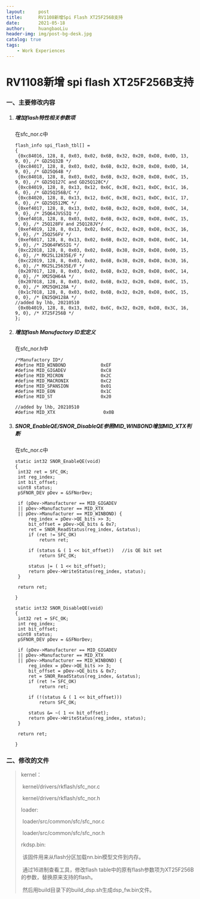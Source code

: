 ```yaml
---
layout:     post
title:      RV1108新增Spi Flash XT25F256B支持
date:       2021-05-18
author:     huangbaoLiu
header-img: img/post-bg-desk.jpg
catalog: true
tags:
    - Work Experiences
---
```


# RV1108新增 spi flash XT25F256B支持

### 一、主要修改内容

1. ##### 增加flash特性相关参数项

   在sfc_nor.c中

   ```
   flash_info spi_flash_tbl[] =
   {
   	{0xc84016, 128, 8, 0x03, 0x02, 0x6B, 0x32, 0x20, 0xD8, 0x0D, 13, 9, 0}, /* GD25Q32B */
   	{0xc84017, 128, 8, 0x03, 0x02, 0x6B, 0x32, 0x20, 0xD8, 0x0D, 14, 9, 0}, /* GD25Q64B */
   	{0xc84018, 128, 8, 0x03, 0x02, 0x6B, 0x32, 0x20, 0xD8, 0x0C, 15, 9, 0}, /* GD25Q127C and GD25Q128C*/
   	{0xc84019, 128, 8, 0x13, 0x12, 0x6C, 0x3E, 0x21, 0xDC, 0x1C, 16, 6, 0}, /* GD25Q256B/C */
   	{0xc84020, 128, 8, 0x13, 0x12, 0x6C, 0x3E, 0x21, 0xDC, 0x1C, 17, 6, 0}, /* GD25Q512MC */
   	{0xef4017, 128, 8, 0x13, 0x02, 0x6B, 0x32, 0x20, 0xD8, 0x0C, 14, 9, 0}, /* 25Q64JVSSIQ */
   	{0xef4018, 128, 8, 0x03, 0x02, 0x6B, 0x32, 0x20, 0xD8, 0x0C, 15, 9, 0}, /* 25Q128FV and 25Q128JV*/
   	{0xef4019, 128, 8, 0x13, 0x02, 0x6C, 0x32, 0x20, 0xD8, 0x3C, 16, 9, 0}, /* 25Q256FV */
   	{0xef6017, 128, 8, 0x13, 0x02, 0x6B, 0x32, 0x20, 0xD8, 0x0C, 14, 9, 0}, /* 25Q64FWSSIG */
   	{0xc22018, 128, 8, 0x03, 0x02, 0x6B, 0x38, 0x20, 0xD8, 0x00, 15, 6, 0}, /* MX25L12835E/F */
   	{0xc22019, 128, 8, 0x03, 0x02, 0x6B, 0x38, 0x20, 0xD8, 0x30, 16, 6, 0}, /* MX25L25635E/F */
   	{0x207017, 128, 8, 0x03, 0x02, 0x6B, 0x32, 0x20, 0xD8, 0x0C, 14, 0, 0}, /* XM25QH64A */
   	{0x207018, 128, 8, 0x03, 0x02, 0x6B, 0x32, 0x20, 0xD8, 0x0C, 15, 0, 0}, /* XM25QH128A */
   	{0x1c7018, 128, 8, 0x03, 0x02, 0x6B, 0x32, 0x20, 0xD8, 0x0C, 15, 0, 0}, /* EN25QH128A */
   //added by lhb, 20210510
   	{0x0b4019, 128, 8, 0x13, 0x02, 0x6C, 0x32, 0x20, 0xD8, 0x3C, 16, 9, 0}, /* XT25F256B */
   };
   ```

2. ##### 增加flash Manufactory ID宏定义

   在sfc_nor.h中

   ```
   /*Manufactory ID*/
   #define MID_WINBOND             0xEF
   #define MID_GIGADEV             0xC8
   #define MID_MICRON              0x2C
   #define MID_MACRONIX            0xC2
   #define MID_SPANSION            0x01
   #define MID_EON                 0x1C
   #define MID_ST                  0x20
   
   //added by lhb, 20210510
   #define MID_XTX		            0x0B
   ```

3. ##### SNOR_EnableQE/SNOR_DisableQE参照MID_WINBOND增加MID_XTX判断

   在sfc_nor.c中

   ```
   static int32 SNOR_EnableQE(void)
   {
   	int32 ret = SFC_OK;
   	int reg_index;
   	int bit_offset;
   	uint8 status;
   	pSFNOR_DEV pDev = &SFNorDev;
   
   	if (pDev->Manufacturer == MID_GIGADEV
   	|| pDev->Manufacturer == MID_XTX
   	|| pDev->Manufacturer == MID_WINBOND) {
   		reg_index = pDev->QE_bits >> 3;
   		bit_offset = pDev->QE_bits & 0x7;
   		ret = SNOR_ReadStatus(reg_index, &status);
   		if (ret != SFC_OK)
   			return ret;
   	
   		if (status & ( 1 << bit_offset))   //is QE bit set
   			return SFC_OK;
   	
   		status |= ( 1 << bit_offset);
   		return pDev->WriteStatus(reg_index, status);
   	}
   	
   	return ret;
   
   }
   
   static int32 SNOR_DisableQE(void)
   {
   	int32 ret = SFC_OK;
   	int reg_index;
   	int bit_offset;
   	uint8 status;
   	pSFNOR_DEV pDev = &SFNorDev;
   
   	if (pDev->Manufacturer == MID_GIGADEV		
   	|| pDev->Manufacturer == MID_XTX
   	|| pDev->Manufacturer == MID_WINBOND) {
   		reg_index = pDev->QE_bits >> 3;
   		bit_offset = pDev->QE_bits & 0x7;
   		ret = SNOR_ReadStatus(reg_index, &status);
   		if (ret != SFC_OK)
   			return ret;
   	
   		if (!(status & ( 1 << bit_offset)))
   			return SFC_OK;
   	
   		status &= ~( 1 << bit_offset);
   		return pDev->WriteStatus(reg_index, status);
   	}
   	
   	return ret;
   
   }
   ```

### 二、修改的文件

> kernel：
>
> ​	kernel/drivers/rkflash/sfc_nor.c
>
> ​	kernel/drivers/rkflash/sfc_nor.h
>
> loader:
>
> ​	loader/src/common/sfc/sfc_nor.c
>
> ​	loader/src/common/sfc/sfc_nor.h
>
> rkdsp.bin:
>
> ​    该固件用来从flash分区加载nn.bin模型文件到内存。
>
> ​	通过16进制查看工具，修改flash table中的原有flash参数项为XT25F256B的参数，替换原来支持的flash。
>
> ​    然后用build目录下的build_dsp.sh生成dsp_fw.bin文件。